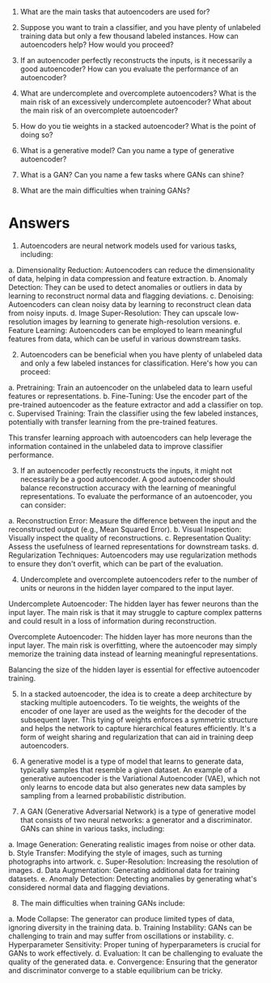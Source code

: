 1. What are the main tasks that autoencoders are used for?

2. Suppose you want to train a classifier, and you have plenty of unlabeled training data but
only a few thousand labeled instances. How can autoencoders help? How would you
proceed?

3. If an autoencoder perfectly reconstructs the inputs, is it necessarily a good autoencoder?
How can you evaluate the performance of an autoencoder?

4. What are undercomplete and overcomplete autoencoders? What is the main risk of an
excessively undercomplete autoencoder? What about the main risk of an overcomplete
autoencoder?

5. How do you tie weights in a stacked autoencoder? What is the point of doing so?

6. What is a generative model? Can you name a type of generative autoencoder?

7. What is a GAN? Can you name a few tasks where GANs can shine?

8. What are the main difficulties when training GANs?

# Answers

1. Autoencoders are neural network models used for various tasks, including:

a. Dimensionality Reduction: Autoencoders can reduce the dimensionality of data, helping in data compression and feature extraction.
b. Anomaly Detection: They can be used to detect anomalies or outliers in data by learning to reconstruct normal data and flagging deviations.
c. Denoising: Autoencoders can clean noisy data by learning to reconstruct clean data from noisy inputs.
d. Image Super-Resolution: They can upscale low-resolution images by learning to generate high-resolution versions.
e. Feature Learning: Autoencoders can be employed to learn meaningful features from data, which can be useful in various downstream tasks.

2. Autoencoders can be beneficial when you have plenty of unlabeled data and only a few labeled instances for classification. Here's how you can proceed:

a. Pretraining: Train an autoencoder on the unlabeled data to learn useful features or representations.
b. Fine-Tuning: Use the encoder part of the pre-trained autoencoder as the feature extractor and add a classifier on top.
c. Supervised Training: Train the classifier using the few labeled instances, potentially with transfer learning from the pre-trained features.

This transfer learning approach with autoencoders can help leverage the information contained in the unlabeled data to improve classifier performance.

3. If an autoencoder perfectly reconstructs the inputs, it might not necessarily be a good autoencoder. A good autoencoder should balance reconstruction accuracy with the learning of meaningful representations. To evaluate the performance of an autoencoder, you can consider:

a. Reconstruction Error: Measure the difference between the input and the reconstructed output (e.g., Mean Squared Error).
b. Visual Inspection: Visually inspect the quality of reconstructions.
c. Representation Quality: Assess the usefulness of learned representations for downstream tasks.
d. Regularization Techniques: Autoencoders may use regularization methods to ensure they don't overfit, which can be part of the evaluation.

4. Undercomplete and overcomplete autoencoders refer to the number of units or neurons in the hidden layer compared to the input layer.

Undercomplete Autoencoder: The hidden layer has fewer neurons than the input layer. The main risk is that it may struggle to capture complex patterns and could result in a loss of information during reconstruction.

Overcomplete Autoencoder: The hidden layer has more neurons than the input layer. The main risk is overfitting, where the autoencoder may simply memorize the training data instead of learning meaningful representations.

Balancing the size of the hidden layer is essential for effective autoencoder training.

5. In a stacked autoencoder, the idea is to create a deep architecture by stacking multiple autoencoders. To tie weights, the weights of the encoder of one layer are used as the weights for the decoder of the subsequent layer. This tying of weights enforces a symmetric structure and helps the network to capture hierarchical features efficiently. It's a form of weight sharing and regularization that can aid in training deep autoencoders.

6. A generative model is a type of model that learns to generate data, typically samples that resemble a given dataset. An example of a generative autoencoder is the Variational Autoencoder (VAE), which not only learns to encode data but also generates new data samples by sampling from a learned probabilistic distribution.

7. A GAN (Generative Adversarial Network) is a type of generative model that consists of two neural networks: a generator and a discriminator. GANs can shine in various tasks, including:

a. Image Generation: Generating realistic images from noise or other data.
b. Style Transfer: Modifying the style of images, such as turning photographs into artwork.
c. Super-Resolution: Increasing the resolution of images.
d. Data Augmentation: Generating additional data for training datasets.
e. Anomaly Detection: Detecting anomalies by generating what's considered normal data and flagging deviations.

8. The main difficulties when training GANs include:

a. Mode Collapse: The generator can produce limited types of data, ignoring diversity in the training data.
b. Training Instability: GANs can be challenging to train and may suffer from oscillations or instability.
c. Hyperparameter Sensitivity: Proper tuning of hyperparameters is crucial for GANs to work effectively.
d. Evaluation: It can be challenging to evaluate the quality of the generated data.
e. Convergence: Ensuring that the generator and discriminator converge to a stable equilibrium can be tricky.


```python

```
